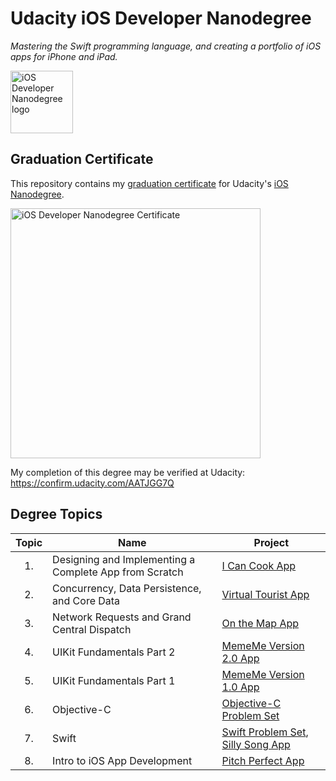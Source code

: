 # Udacity iOS Developer Nanodegree
*Mastering the Swift programming language, and creating a portfolio of iOS apps for iPhone and iPad.*

<img src="https://github.com/jamesdellinger/ios-nanodegree-graduation-certificate/blob/master/iosndlogo.jpg" alt="iOS Developer Nanodegree logo" height="100" >

## Graduation Certificate
This repository contains my [graduation certificate](https://github.com/jamesdellinger/ios-nanodegree-graduation-certificate/blob/master/ios-nanodegree-graduation-certificate-james-dellinger.pdf) for Udacity's [iOS Nanodegree](https://www.udacity.com/course/ios-developer-nanodegree--nd003).

<img src="https://github.com/jamesdellinger/ios-nanodegree-graduation-certificate/blob/master/ios-nanodegree-graduation-certificate-james-dellinger.pdf" alt="iOS Developer Nanodegree Certificate" height="400" >

My completion of this degree may be verified at Udacity: https://confirm.udacity.com/AATJGG7Q

## Degree Topics
| Topic | Name | Project |
|:-----:|------|---------|
| 1.    | Designing and Implementing a Complete App from Scratch | [I Can Cook App](https://github.com/jamesdellinger/ios-nanodegree-final-project-app) |
| 2.    | Concurrency, Data Persistence, and Core Data | [Virtual Tourist App](https://github.com/jamesdellinger/ios-nanodegree-virtual-tourist-app) |
| 3. | Network Requests and Grand Central Dispatch | [On the Map App](https://github.com/jamesdellinger/ios-nanodegree-on-the-map-app) |
| 4. | UIKit Fundamentals Part 2 | [MemeMe Version 2.0 App](https://github.com/jamesdellinger/ios-nanodegree-meme-me-version-2-app) |
| 5. | UIKit Fundamentals Part 1 | [MemeMe Version 1.0 App](https://github.com/jamesdellinger/ios-nanodegree-meme-me-version-1-app) |
| 6. | Objective-C | [Objective-C Problem Set](https://github.com/jamesdellinger/ios-nanodegree-obective-c-problem-set) |
| 7. | Swift | [Swift Problem Set](https://github.com/jamesdellinger/ios-nanodegree-swift-problem-set), [Silly Song App](https://github.com/jamesdellinger/ios-nanodegree-silly-song-app) |
|8. | Intro to iOS App Development | [Pitch Perfect App](https://github.com/jamesdellinger/ios-nanodegree-pitch-perfect-app) |
